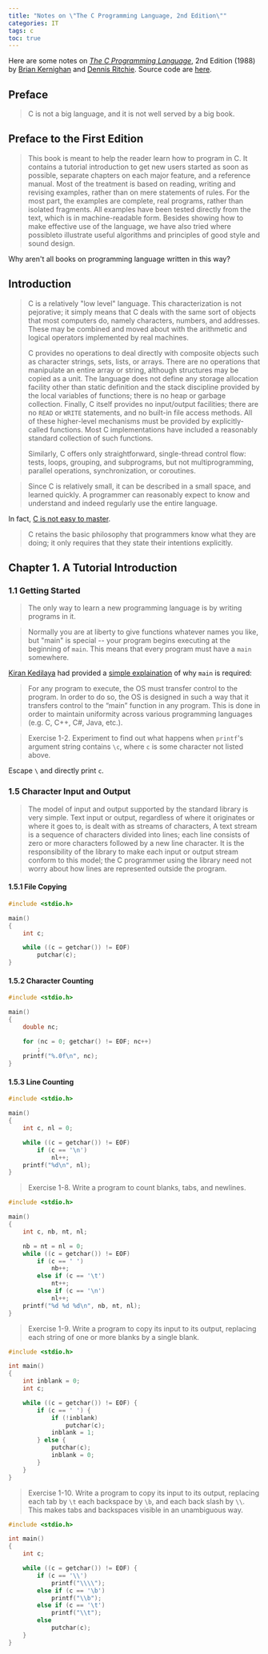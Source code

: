 ```yaml
---
title: "Notes on \"The C Programming Language, 2nd Edition\""
categories: IT
tags: c
toc: true
---
```


Here are some notes on [*The C Programming Language*](https://en.wikipedia.org/wiki/The_C_Programming_Language), 2nd Edition (1988) by [Brian Kernighan](https://en.wikipedia.org/wiki/Brian_Kernighan) and [Dennis Ritchie](https://en.wikipedia.org/wiki/Dennis_Ritchie). Source code are [here](https://github.com/alexddhuang/knrc2e).

## Preface

> C is not a big language, and it is not well served by a big book.

## Preface to the First Edition

> This book is meant to help the reader learn how to program in C. It contains a tutorial introduction to get new users started as soon as possible, separate chapters on each major feature, and a reference manual. Most of the treatment is based on reading, writing and revising examples, rather than on mere statements of rules. For the most part, the examples are complete, real programs, rather than isolated fragments. All examples have been tested directly from the text, which is in machine-readable form. Besides showing how to make effective use of the language, we have also tried where possibleto illustrate useful algorithms and principles of good style and sound design.

Why aren't all books on programming language written in this way?

## Introduction

> C is a relatively "low level" language. This characterization is not pejorative; it simply means that C deals with the same sort of objects that most computers do, namely characters, numbers, and addresses. These may be combined and moved about with the arithmetic and logical operators implemented by real machines.
> 
> C provides no operations to deal directly with composite objects such as character strings, sets, lists, or arrays. There are no operations that manipulate an entire array or string, although structures may be copied as a unit. The language does not define any storage allocation facility other than static definition and the stack discipline provided by the local variables of functions; there is no heap or garbage collection. Finally, C itself provides no input/output facilities; there are no `READ` or `WRITE` statements, and no built-in file access methods. All of these higher-level mechanisms must be provided by explicitly-called functions. Most C implementations have included a reasonably standard collection of such functions.
> 
> Similarly, C offers only straightforward, single-thread control flow: tests, loops, grouping, and subprograms, but not multiprogramming, parallel operations, synchronization, or coroutines.

>  Since C is relatively small, it can be described in a small space, and learned quickly. A programmer can reasonably expect to know and understand and indeed regularly use the entire language.

In fact, [C is not easy to master](https://www.quora.com/How-easy-is-it-to-learn-C).

> C retains the basic philosophy that programmers know what they are doing; it only requires that they state their intentions explicitly.

## Chapter 1. A Tutorial Introduction

### 1.1 Getting Started

> The only way to learn a new programming language is by writing programs in it.

> Normally you are at liberty to give functions whatever names you like, but "main" is special -- your program begins executing at the beginning of `main`. This means that every program must have a `main` somewhere.

[Kiran Kedilaya](https://www.quora.com/profile/Kiran-Kedilaya-1) had provided a [simple explaination](https://www.quora.com/Why-is-the-Main-Function-required-in-C-programming) of why `main` is required:

> For any program to execute, the OS must transfer control to the program. In order to do so, the OS is designed in such a way that it transfers control to the “main” function in any program. This is done in order to maintain uniformity across various programming languages (e.g. C, C++, C#, Java, etc.).

> Exercise 1-2. Experiment to find out what happens when `printf`'s argument string contains `\c`, where `c` is some character not listed above.

Escape `\` and directly print `c`.

### 1.5 Character Input and Output

> The model of input and output supported by the standard library is very simple. Text input or output, regardless of where it originates or where it goes to, is dealt with as streams of characters, A text stream is a sequence of characters divided into lines; each line consists of zero or more characters followed by a new line character. It is the responsibility of the library to make each input or output stream conform to this model; the C programmer using the library need not worry about how lines are represented outside the program.

#### 1.5.1 File Copying

```c
#include <stdio.h>

main()
{
    int c;

    while ((c = getchar()) != EOF)
        putchar(c);
}
```

#### 1.5.2 Character Counting

```c
#include <stdio.h>

main()
{
    double nc;

    for (nc = 0; getchar() != EOF; nc++)
        ;
    printf("%.0f\n", nc);
}
```

#### 1.5.3 Line Counting

```c
#include <stdio.h>

main()
{
    int c, nl = 0;

    while ((c = getchar()) != EOF)
        if (c == '\n')
            nl++;
    printf("%d\n", nl);
}
```

> Exercise 1-8. Write a program to count blanks, tabs, and newlines.

```c
#include <stdio.h>

main()
{
    int c, nb, nt, nl;

    nb = nt = nl = 0;
    while ((c = getchar()) != EOF)
        if (c == ' ')
            nb++;
        else if (c == '\t')
            nt++;
        else if (c == '\n')
            nl++;
    printf("%d %d %d\n", nb, nt, nl);
}
```

> Exercise 1-9. Write a program to copy its input to its output, replacing each string of one or more blanks by a single blank.

```c
#include <stdio.h>

int main()
{
    int inblank = 0;
    int c;

    while ((c = getchar()) != EOF) {
        if (c == ' ') {
            if (!inblank)
                putchar(c);
            inblank = 1;
        } else {
            putchar(c);
            inblank = 0;
        }
    }
}
```

> Exercise 1-10. Write a program to copy its input to its output, replacing each tab by `\t` each backspace by `\b`, and each back slash by `\\`. This makes tabs and backspaces visible in an unambiguous way.

```c
#include <stdio.h>

int main()
{
    int c;

    while ((c = getchar()) != EOF) {
        if (c == '\\')
            printf("\\\\");
        else if (c == '\b')
            printf("\\b");
        else if (c == '\t')
            printf("\\t");
        else 
            putchar(c);
    }
}
```
